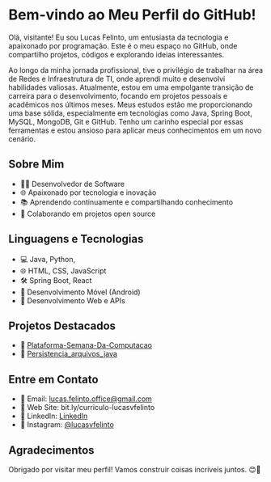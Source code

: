 # Bem-vindo ao Meu Perfil do GitHub!

Olá, visitante! Eu sou Lucas Felinto, um entusiasta da tecnologia e apaixonado por programação. Este é o meu espaço no GitHub, onde compartilho projetos, códigos e explorando ideias interessantes.

Ao longo da minha jornada profissional, tive o privilégio de trabalhar na área de Redes e Infraestrutura de TI, onde aprendi muito e desenvolvi habilidades valiosas.
Atualmente, estou em uma empolgante transição de carreira para o desenvolvimento, focando em projetos pessoais e acadêmicos nos últimos meses.
Meus estudos estão me proporcionando uma base sólida, especialmente em tecnologias como Java, Spring Boot, MySQL, MongoDB, Git e GitHub. Tenho um carinho especial por essas ferramentas e estou ansioso para aplicar meus conhecimentos em um novo cenário.


## Sobre Mim

- 👨‍💻 Desenvolvedor de Software
- 🌐 Apaixonado por tecnologia e inovação
- 📚 Aprendendo continuamente e compartilhando conhecimento
- 🚀 Colaborando em projetos open source

## Linguagens e Tecnologias

- 💻 Java, Python, 
- 🌐 HTML, CSS, JavaScript
- 🛠️ Spring Boot, React
- 📱 Desenvolvimento Móvel (Android)
- 🚀 Desenvolvimento Web e APIs

## Projetos Destacados

- 🌟 [Plataforma-Semana-Da-Computacao](https://github.com/rafaelpdemelo/Plataforma-Semana-Da-Computacao/tree/master)
- 🌟 [Persistencia_arquivos_java](https://github.com/lucasvfelinto/Persistencia_arquivos_java)

## Entre em Contato

- 📧 Email: lucas.felinto.office@gmail.com
- 🔗 Web Site: bit.ly/curriculo-lucasvfelinto
- 💼 LinkedIn: [LinkedIn](https://www.linkedin.com/in/lucasvfelinto)
- 📸 Instagram: [@lucasvfelinto](https://twitter.com/lucasvfelinto)

## Agradecimentos

Obrigado por visitar meu perfil! Vamos construir coisas incríveis juntos. 😊🚀


